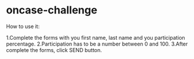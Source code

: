 # oncase-challenge

How to use it:

1.Complete the forms with you first name, last name and you participation percentage.
2.Participation has to be a number between 0 and 100. 
3.After complete the forms, click SEND button. 



